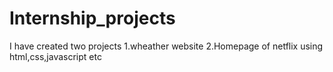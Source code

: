# Internship_projects
I have created two projects 1.wheather website 2.Homepage of netflix using html,css,javascript etc
